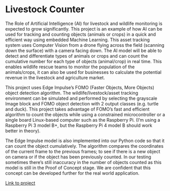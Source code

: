 # Livestock Counter
The Role of Artificial Intelligence (AI) for livestock and wildlife monitoring is expected to grow significantly. This project is an example of how AI can be used for tracking and counting objects (animals or crops) in a quick and efficient way using embedded Machine Learning. This asset tracking system uses Computer Vision from a drone flying across the field (scanning down the surface) with a camera facing down. The AI model will be able to detect and differentiate types of animals or crops and can count the cumulative number for each type of objects (animal/crop) in real time. This enables wildlife rescue teams to monitor the population of the animals/crops, it can also be used for businesses to calculate the potential revenue in the livestock and agriculture market.

This project uses Edge Impulse’s FOMO (Faster Objects, More Objects) object detection algorithm. The wildlife/livestock/asset tracking environment can be simulated and performed by selecting the grayscale Image block and FOMO object detection with 2 output classes (e.g. turtle and duck). This project takes advantage of FOMO’s fast and efficient algorithm to count the objects while using a constrained microcontroller or a single board Linux-based computer such as the Raspberry Pi. (I’m using a Raspberry Pi 3 model B+, but the Raspberry Pi 4 model B should work better in theory).

The Edge Impulse model is also implemented into our Python code so that it can count the object cumulatively. The algorithm compares the coordinates of the current frame to the previous frames; to see if there is a new object on camera or if the object has been previously counted. In our testing sometimes there’s still inaccuracy in the number of objects counted as this model is still in the Proof of Concept stage. We are confident that this concept can be developed further for the real world application.

[Link to project](https://studio.edgeimpulse.com/studio/120523/)
